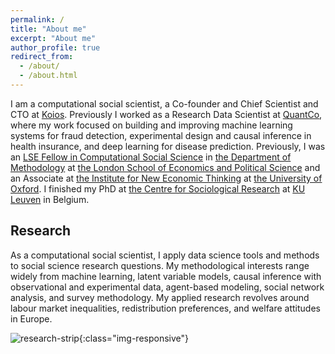 ```yaml
---
permalink: /
title: "About me"
excerpt: "About me"
author_profile: true
redirect_from: 
  - /about/
  - /about.html
---
```


I am a computational social scientist, a Co-founder and Chief Scientist and CTO at [Koios](https://getkoios.ai). Previously I worked as a Research Data Scientist at [QuantCo](https://quantco.com), where my work focused on building and improving machine learning systems for fraud detection, experimental design and causal inference in health insurance, and deep learning for disease prediction. Previously, I was an [LSE Fellow in Computational Social Science](https://www.lse.ac.uk/Methodology/People/Academic-Staff/Martin-Lukac/Martin-Lukac) in [the Department of Methodology](https://www.lse.ac.uk/methodology) at [the London School of Economics and Political Science](https://www.lse.ac.uk/) and an Associate at [the Institute for New Economic Thinking](https://www.inet.ox.ac.uk) at [the University of Oxford](https://www.ox.ac.uk). I finished my PhD at [the Centre for Sociological Research](https://soc.kuleuven.be/ceso) at [KU Leuven](https://www.kuleuven.be/kuleuven/) in Belgium.

Research
------
As a computational social scientist, I apply data science tools and methods to social science research questions. My methodological interests range widely from machine learning, latent variable models, causal inference with observational and experimental data, agent-based modeling, social network analysis, and survey methodology. My applied research revolves around labour market inequalities, redistribution preferences, and welfare attitudes in Europe.

![research-strip](/images/Research_strip.png){:class="img-responsive"}


